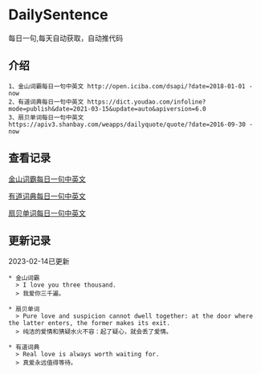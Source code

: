 # DailySentence

每日一句,每天自动获取，自动推代码

## 介绍

```
1、金山词霸每日一句中英文 http://open.iciba.com/dsapi/?date=2018-01-01 - now
2、有道词典每日一句中英文 https://dict.youdao.com/infoline?mode=publish&date=2021-03-15&update=auto&apiversion=6.0
3、扇贝单词每日一句中英文 https://apiv3.shanbay.com/weapps/dailyquote/quote/?date=2016-09-30 - now
```

## 查看记录

[金山词霸每日一句中英文](./data/iciba/)

[有道词典每日一句中英文](./data/youdao/)

[扇贝单词每日一句中英文](./data/shanbay/)

## 更新记录
2023-02-14已更新 
```
* 金山词霸
  > I love you three thousand.
  > 我爱你三千遍。

* 扇贝单词
  > Pure love and suspicion cannot dwell together: at the door where the latter enters, the former makes its exit.
  > 纯洁的爱情和猜疑水火不容：起了疑心，就会丢了爱情。

* 有道词典
  > Real love is always worth waiting for.
  > 真爱永远值得等待。

```
